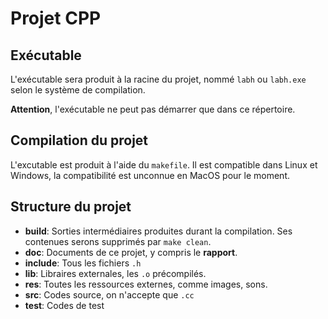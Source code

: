 # Projet CPP

## Exécutable
L'exécutable sera produit à la racine du projet, nommé `labh` ou `labh.exe` selon le système de compilation.

**Attention**, l'exécutable ne peut pas démarrer que dans ce répertoire.


## Compilation du projet
L'excutable est produit à l'aide du `makefile`. Il est compatible dans Linux et Windows, la compatibilité est unconnue en MacOS pour le moment.


## Structure du projet
- **build**: Sorties intermédiaires produites durant la compilation. Ses contenues serons supprimés par `make clean`.
- **doc**: Documents de ce projet, y compris le **rapport**.
- **include**: Tous les fichiers `.h`
- **lib**: Libraires externales, les `.o` précompilés.
- **res**: Toutes les ressources externes, comme images, sons.
- **src**: Codes source, on n'accepte que `.cc`
- **test**: Codes de test
